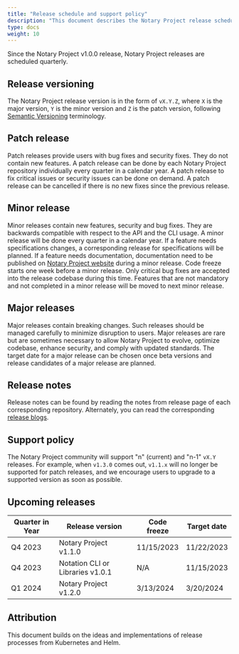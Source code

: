 ```yaml
---
title: "Release schedule and support policy"
description: "This document describes the Notary Project release schedule and support policy"
type: docs
weight: 10
---
```


Since the Notary Project v1.0.0 release, Notary Project releases are scheduled quarterly.

## Release versioning

The Notary Project release version is in the form of `vX.Y.Z`, where `X` is the major version, `Y` is the minor version and `Z` is the patch version, following [Semantic Versioning](https://semver.org/spec/v2.0.0.html) terminology.

## Patch release

Patch releases provide users with bug fixes and security fixes. They do not contain new features. A patch release can be done by each Notary Project repository individually every quarter in a calendar year. A patch release to fix critical issues or security issues can be done on demand. A patch release can be cancelled if there is no new fixes since the previous release.

## Minor release

Minor releases contain new features, security and bug fixes. They are backwards compatible with respect to the API and the CLI usage. A minor release will be done every quarter in a calendar year. If a feature needs specifications changes, a corresponding release for specifications will be planned. If a feature needs documentation, documentation need to be published on [Notary Project website](https://notaryproject.dev/docs/) during a minor release. Code freeze starts one week before a minor release. Only critical bug fixes are accepted into the release codebase during this time. Features that are not mandatory and not completed in a minor release will be moved to next minor release.

## Major releases

Major releases contain breaking changes. Such releases should be managed carefully to minimize disruption to users. Major releases are rare but are sometimes necessary to allow Notary Project to evolve, optimize codebase, enhance security, and comply with updated standards. The target date for a major release can be chosen once beta versions and release candidates of a major release are planned.

## Release notes

Release notes can be found by reading the notes from release page of each corresponding repository. Alternately, you can read the corresponding [release blogs](https://notaryproject.dev/blog/).

## Support policy

The Notary Project community will support "n" (current) and "n-1" `vX.Y` releases. For example, when `v1.3.0` comes out, `v1.1.x` will no longer be supported for patch releases, and we encourage users to upgrade to a supported version as soon as possible. 

## Upcoming releases

| Quarter in Year | Release version                  | Code freeze | Target date |
| --------------- | -------------------------------- | ----------- | ----------- |
| Q4 2023         | Notary Project v1.1.0            | 11/15/2023  | 11/22/2023  |
| Q4 2023         | Notation CLI or Libraries v1.0.1 |     N/A     | 11/15/2023  |
| Q1 2024         | Notary Project v1.2.0            | 3/13/2024   | 3/20/2024   |

## Attribution

This document builds on the ideas and implementations of release processes from Kubernetes and Helm.


